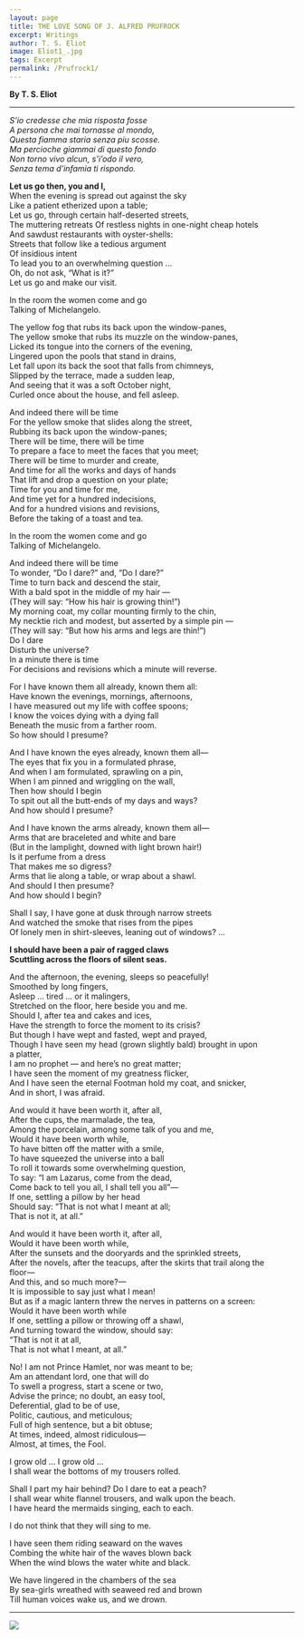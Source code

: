```yaml
---
layout: page
title: THE LOVE SONG OF J. ALFRED PRUFROCK
excerpt: Writings
author: T. S. Eliot
image: Eliot1_.jpg
tags: Excerpt
permalink: /Prufrock1/
---
```


**By T. S. Eliot**

****

*S’io credesse che mia risposta fosse   
A persona che mai tornasse al mondo,  
Questa fiamma staria senza piu scosse.  
Ma percioche giammai di questo fondo  
Non torno vivo alcun, s’i’odo il vero,  
Senza tema d’infamia ti rispondo.*  



**Let us go then, you and I,**    
When the evening is spread out against the sky  
Like a patient etherized upon a table;    
Let us go, through certain half-deserted streets,    
The muttering retreats 
Of restless nights in one-night cheap hotels    
And sawdust restaurants with oyster-shells:    
Streets that follow like a tedious argument    
Of insidious intent    
To lead you to an overwhelming question ...    
Oh, do not ask, “What is it?”    
Let us go and make our visit.

In the room the women come and go    
Talking of Michelangelo.

The yellow fog that rubs its back upon the window-panes,    
The yellow smoke that rubs its muzzle on the window-panes,    
Licked its tongue into the corners of the evening,    
Lingered upon the pools that stand in drains,    
Let fall upon its back the soot that falls from chimneys,    
Slipped by the terrace, made a sudden leap,    
And seeing that it was a soft October night,    
Curled once about the house, and fell asleep.    

And indeed there will be time    
For the yellow smoke that slides along the street,    
Rubbing its back upon the window-panes;    
There will be time, there will be time    
To prepare a face to meet the faces that you meet;    
There will be time to murder and create,    
And time for all the works and days of hands    
That lift and drop a question on your plate;    
Time for you and time for me,    
And time yet for a hundred indecisions,    
And for a hundred visions and revisions,    
Before the taking of a toast and tea.

In the room the women come and go    
Talking of Michelangelo.    

And indeed there will be time    
To wonder, “Do I dare?” and, “Do I dare?”    
Time to turn back and descend the stair,    
With a bald spot in the middle of my hair —    
(They will say: “How his hair is growing thin!”)    
My morning coat, my collar mounting firmly to the chin,    
My necktie rich and modest, but asserted by a simple pin —    
(They will say: “But how his arms and legs are thin!”)    
Do I dare    
Disturb the universe?     
In a minute there is time     
For decisions and revisions which a minute will reverse.          

For I have known them all already, known them all:     
Have known the evenings, mornings, afternoons,     
I have measured out my life with coffee spoons;     
I know the voices dying with a dying fall     
Beneath the music from a farther room.     
So how should I presume?

And I have known the eyes already, known them all—     
The eyes that fix you in a formulated phrase,     
And when I am formulated, sprawling on a pin,     
When I am pinned and wriggling on the wall,     
Then how should I begin     
To spit out all the butt-ends of my days and ways?     
And how should I presume?

And I have known the arms already, known them all—     
Arms that are braceleted and white and bare     
(But in the lamplight, downed with light brown hair!)     
Is it perfume from a dress     
That makes me so digress?     
Arms that lie along a table, or wrap about a shawl.     
And should I then presume?     
And how should I begin?

Shall I say, I have gone at dusk through narrow streets     
And watched the smoke that rises from the pipes     
Of lonely men in shirt-sleeves, leaning out of windows? ...     

**I should have been a pair of ragged claws     
Scuttling across the floors of silent seas.**

And the afternoon, the evening, sleeps so peacefully!     
Smoothed by long fingers,     
Asleep ... tired ... or it malingers,     
Stretched on the floor, here beside you and me.     
Should I, after tea and cakes and ices,     
Have the strength to force the moment to its crisis?     
But though I have wept and fasted, wept and prayed,     
Though I have seen my head (grown slightly bald) brought in upon      
a platter,     
I am no prophet — and here’s no great matter;     
I have seen the moment of my greatness flicker,     
And I have seen the eternal Footman hold my coat, and snicker,     
And in short, I was afraid.

And would it have been worth it, after all,     
After the cups, the marmalade, the tea,     
Among the porcelain, among some talk of you and me,     
Would it have been worth while,     
To have bitten off the matter with a smile,     
To have squeezed the universe into a ball     
To roll it towards some overwhelming question,     
To say: “I am Lazarus, come from the dead,     
Come back to tell you all, I shall tell you all”—     
If one, settling a pillow by her head     
Should say: “That is not what I meant at all;     
That is not it, at all.”

And would it have been worth it, after all,     
Would it have been worth while,     
After the sunsets and the dooryards and the sprinkled streets,     
After the novels, after the teacups, after the skirts that trail along the      
floor—     
And this, and so much more?—     
It is impossible to say just what I mean!     
But as if a magic lantern threw the nerves in patterns on a screen:     
Would it have been worth while     
If one, settling a pillow or throwing off a shawl,     
And turning toward the window, should say:     
 “That is not it at all,     
That is not what I meant, at all.”

No! I am not Prince Hamlet, nor was meant to be;     
Am an attendant lord, one that will do     
To swell a progress, start a scene or two,     
Advise the prince; no doubt, an easy tool,     
Deferential, glad to be of use,     
Politic, cautious, and meticulous;     
Full of high sentence, but a bit obtuse;     
At times, indeed, almost ridiculous—     
Almost, at times, the Fool.       

I grow old ... I grow old ...   
I shall wear the bottoms of my trousers rolled.

Shall I part my hair behind?  Do I dare to eat a peach?     
I shall wear white flannel trousers, and walk upon the beach.     
I have heard the mermaids singing, each to each.

I do not think that they will sing to me.     

I have seen them riding seaward on the waves     
Combing the white hair of the waves blown back     
When the wind blows the water white and black.     

We have lingered in the chambers of the sea     
By sea-girls wreathed with seaweed red and brown     
Till human voices wake us, and we drown.



****

![]({{site.baseurl}}/img/Eliot3.jpg)
